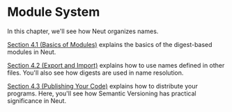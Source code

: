 # Module System

In this chapter, we'll see how Neut organizes names.

[Section 4.1 (Basics of Modules)](./basics-of-modules.md) explains the basics of the digest-based modules in Neut.

[Section 4.2 (Export and Import)](./export-and-import.md) explains how to use names defined in other files. You'll also see how digests are used in name resolution.

[Section 4.3 (Publishing Your Code)](./publishing-your-code.md) explains how to distribute your programs. Here, you'll see how Semantic Versioning has practical significance in Neut.
